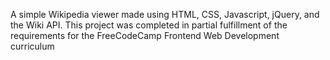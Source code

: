 A simple Wikipedia viewer made using HTML, CSS, Javascript, jQuery, and the Wiki API. This project was completed in partial fulfillment of the requirements for the FreeCodeCamp Frontend Web Development curriculum 
